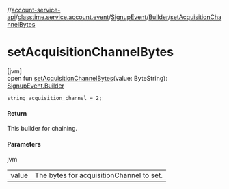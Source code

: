 //[account-service-api](../../../../index.md)/[classtime.service.account.event](../../index.md)/[SignupEvent](../index.md)/[Builder](index.md)/[setAcquisitionChannelBytes](set-acquisition-channel-bytes.md)

# setAcquisitionChannelBytes

[jvm]\
open fun [setAcquisitionChannelBytes](set-acquisition-channel-bytes.md)(value: ByteString): [SignupEvent.Builder](index.md)

`string acquisition_channel = 2;`

#### Return

This builder for chaining.

#### Parameters

jvm

| | |
|---|---|
| value | The bytes for acquisitionChannel to set. |
